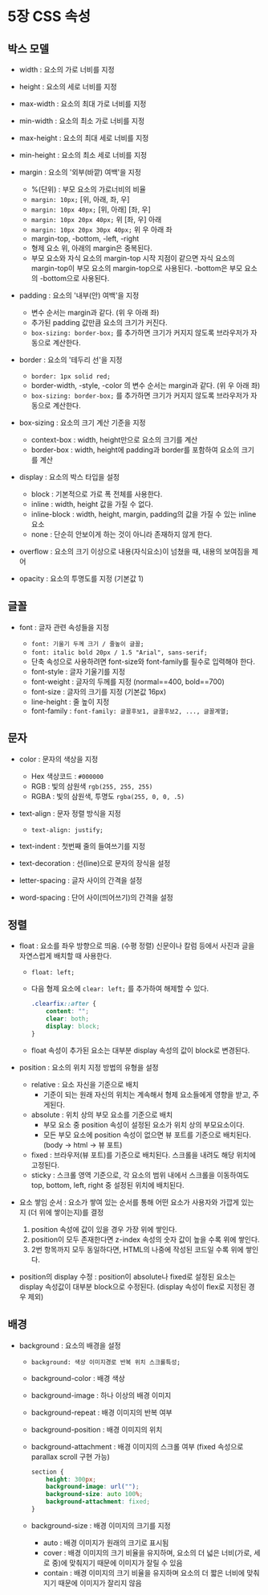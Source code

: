 # 5장 CSS 속성

## 박스 모델

* width : 요소의 가로 너비를 지정
* height : 요소의 세로 너비를 지정

* max-width : 요소의 최대 가로 너비를 지정
* min-width : 요소의 최소 가로 너비를 지정
* max-height : 요소의 최대 세로 너비를 지정
* min-height : 요소의 최소 세로 너비를 지정

* margin : 요소의 '외부(바깥) 여백'을 지정

    * %(단위) : 부모 요소의 가로너비의 비율
    * ```margin: 10px;``` [위, 아래, 좌, 우]
    * ```margin: 10px 40px;``` [위, 아래] [좌, 우]
    * ```margin: 10px 20px 40px;``` 위 [좌, 우] 아래
    * ```margin: 10px 20px 30px 40px;``` 위 우 아래 좌
    * margin-top, -bottom, -left, -right
    * 형제 요소 위, 아래의 margin은 중복된다.
    * 부모 요소와 자식 요소의 margin-top 시작 지점이 같으면 자식 요소의 margin-top이 부모 요소의 margin-top으로 사용된다. -bottom은 부모 요소의 -bottom으로 사용된다.

* padding : 요소의 '내부(안) 여백'을 지정

    * 변수 순서는 margin과 같다. (위 우 아래 좌)
    * 추가된 padding 값만큼 요소의 크기가 커진다.
    * ```box-sizing: border-box;``` 를 추가하면 크기가 커지지 않도록 브라우저가 자동으로 계산한다.

* border : 요소의 '테두리 선'을 지정

    * ```border: 1px solid red;```
    * border-width, -style, -color 의 변수 순서는 margin과 같다. (위 우 아래 좌)
    * ```box-sizing: border-box;``` 를 추가하면 크기가 커지지 않도록 브라우저가 자동으로 계산한다.

* box-sizing : 요소의 크기 계산 기준을 지정

    * context-box : width, height만으로 요소의 크기를 계산
    * border-box : width, height에 padding과 border를 포함하여 요소의 크기를 계산

* display : 요소의 박스 타입을 설정

    * block : 기본적으로 가로 폭 전체를 사용한다.
    * inline : width, height 값을 가질 수 없다.
    * inline-block : width, height, margin, padding의 값을 가질 수 있는 inline 요소
    * none : 단순히 안보이게 하는 것이 아니라 존재하지 않게 한다.

* overflow : 요소의 크기 이상으로 내용(자식요소)이 넘쳤을 때, 내용의 보여짐을 제어

* opacity : 요소의 투명도를 지정 (기본값 1)

## 글꼴

* font : 글자 관련 속성들을 지정

    * ```font: 기울기 두께 크기 / 줄높이 글꼴;```
    * ```font: italic bold 20px / 1.5 "Arial", sans-serif;```
    * 단축 속성으로 사용하려면 font-size와 font-family를 필수로 입력해야 한다.
    * font-style : 글자 기울기를 지정
    * font-weight : 글자의 두께를 지정 (normal==400, bold==700)
    * font-size : 글자의 크기를 지정 (기본값 16px)
    * line-height : 줄 높이 지정
    * font-family : ```font-family: 글꼴후보1, 글꼴후보2, ..., 글꼴계열;```

## 문자

* color : 문자의 색상을 지정

    * Hex 색상코드 : ```#000000```
    * RGB : 빛의 삼원색 ```rgb(255, 255, 255)```
    * RGBA : 빛의 삼원색, 투명도 ```rgba(255, 0, 0, .5)```

* text-align : 문자 정렬 방식을 지정
    * ```text-align: justify;```

* text-indent : 첫번째 줄의 들여쓰기를 지정

* text-decoration : 선(line)으로 문자의 장식을 설정

* letter-spacing : 글자 사이의 간격을 설정

* word-spacing : 단어 사이(띄어쓰기)의 간격을 설정

## 정렬

* float : 요소를 좌우 방향으로 띄움. (수평 정렬) 신문이나 칼럼 등에서 사진과 글을 자연스럽게 배치할 때 사용한다.

    * ```float: left;```
    * 다음 형제 요소에 ```clear: left;``` 를 추가하여 해제할 수 있다.

        ```css
        .clearfix::after {
            content: "";
            clear: both;
            display: block;
        }
        ```

    * float 속성이 추가된 요소는 대부분 display 속성의 값이 block로 변경된다.

* position : 요소의 위치 지정 방법의 유형을 설정

    * relative : 요소 자신을 기준으로 배치
        * 기준이 되는 원래 자신의 위치는 계속해서 형제 요소들에게 영향을 받고, 주게된다. 
    * absolute : 위치 상의 부모 요소를 기준으로 배치
        * 부모 요소 중 position 속성이 설정된 요소가 위치 상의 부모요소이다.
        * 모든 부모 요소에 position 속성이 없으면 뷰 포트를 기준으로 배치된다. (body -> html -> 뷰 포트)
    * fixed : 브라우저(뷰 포트)를 기준으로 배치된다. 스크롤을 내려도 해당 위치에 고정된다.
    * sticky : 스크롤 영역 기준으로, 각 요소의 범위 내에서 스크롤을 이동하여도 top, bottom, left, right 중 설정된 위치에 배치된다.

* 요소 쌓임 순서 : 요소가 쌓여 있는 순서를 통해 어떤 요소가 사용자와 가깝게 있는지 (더 위에 쌓이는지)를 결정

    1. position 속성에 값이 있을 경우 가장 위에 쌓인다.
    2. position이 모두 존재한다면 z-index 속성의 숫자 값이 높을 수록 위에 쌓인다.
    3. 2번 항목까지 모두 동일하다면, HTML의 나중에 작성된 코드일 수록 위에 쌓인다. 

* position의 display 수정 : position이 absolute나 fixed로 설정된 요소는 display 속성값이 대부분 block으로 수정된다. (display 속성이 flex로 지정된 경우 제외)

## 배경

* background : 요소의 배경을 설정

    * ```background: 색상 이미지경로 반복 위치 스크롤특성;```
    * background-color : 배경 색상
    * background-image : 하나 이상의 배경 이미지
    * background-repeat : 배경 이미지의 반복 여부
    * background-position : 배경 이미지의 위치
    * background-attachment : 배경 이미지의 스크롤 여부 (fixed 속성으로 parallax scroll 구현 가능)
    
        ```css
        section {
            height: 300px;
            background-image: url("");
            background-size: auto 100%;
            background-attachment: fixed;
        }
        ```
    * background-size : 배경 이미지의 크기를 지정
        * auto : 배경 이미지가 원래의 크기로 표시됨
        * cover : 배경 이미지의 크기 비율을 유지하며, 요소의 더 넓은 너비(가로, 세로 중)에 맞춰지기 때문에 이미지가 잘릴 수 있음
        * contain : 배경 이미지의 크기 비율을 유지하며 요소의 더 짧은 너비에 맞춰지기 때문에 이미지가 잘리지 않음